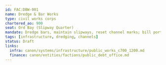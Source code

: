 ```yaml
---
id: FAC:DBW-001
name: Dredge & Bar Works
type: civil works corps
chartered_ao: 900
seat: Ord Bay (Slipway Quarter)
mandate: Dredge bars, maintain slipways, reset channel marks; bill ports via Debt Office schedules.
tags: [infrastructure, dredging, channels]
status: Draft
links:
  infra: canon/systems/infrastructure/public_works_c700_1200.md
  finance: canon/entities/factions/public_debt_office.md
---
```

